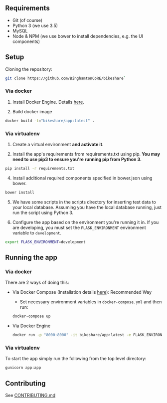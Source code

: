 ## Requirements

- Git (of course)
- Python 3 (we use 3.5)
- MySQL
- Node & NPM (we use bower to install dependencies, e.g. the UI components)


## Setup

Cloning the repository:

```sh
git clone https://github.com/BinghamtonCoRE/bikeshare`
```

### Via docker

1) Install Docker Engine. Details [here](https://docs.docker.com/engine/installation/).

2) Build docker image

```sh
docker build -t="bikeshare/app:latest" .
```

### Via virtualenv

1) Create a virtual environment **and activate it**.

2) Install the app's requirements from requirements.txt using pip. **You may need to use pip3 to ensure you're running pip from Python 3.**

```sh
pip install -r requirements.txt
```

4) Install additional required components specified in bower.json using bower.

```sh
bower install
```

5) We have some scripts in the scripts directory for inserting test data to your local database. Assuming you have the local database running, just run the script using Python 3.

6) Configure the app based on the environment you're running it in. If you are developing, you must set the `FLASK_ENVIRONMENT` environment variable to `development`.

```sh
export FLASK_ENVIRONMENT=development
```


## Running the app

### Via docker

There are 2 ways of doing this:

- Via Docker Compose (Installation details [here](https://docs.docker.com/compose/install/)): Recommended Way
    - Set necessary environment variables in `docker-compose.yml` and then run:

    ```sh
    docker-compose up
    ```

- Via Docker Engine

    ```sh
    docker run -p "8000:8000" -it bikeshare/app:latest -e FLASK_ENVIRONMENT='development'
    ```

### Via virtualenv

To start the app simply run the following from the top level directory:

```sh
gunicorn app:app
```

## Contributing

See [CONTRIBUTING.md](https://github.com/BinghamtonCoRE/bikeshare/blob/develop/CONTRIBUTING.md)
